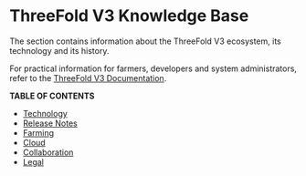 <h1> ThreeFold V3 Knowledge Base </h1>

The section contains information about the ThreeFold V3 ecosystem, its technology and its history.

For practical information for farmers, developers and system administrators, refer to the [ThreeFold V3 Documentation](../documentation/documentation.md).

**TABLE OF CONTENTS**

- [Technology](./technology/technology_toc.md)
- [Release Notes](./releasenotes/releasenotes_readme.md)
- [Farming](./farming/farming_toc.md)
- [Cloud](./cloud/cloud_toc.md)
- [Collaboration](./collaboration/collaboration_toc.md)
- [Legal](./legal/terms_conditions_all3.md)
